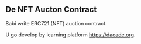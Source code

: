 ## De NFT Aucton Contract

Sabi write ERC721 (NFT) auction contract.

U go develop by learning platform https://dacade.org.